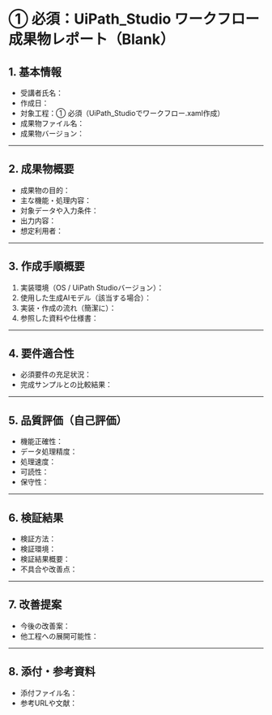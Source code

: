 # ① 必須：UiPath_Studio ワークフロー 成果物レポート（Blank）

## 1. 基本情報
- 受講者氏名：
- 作成日：
- 対象工程：① 必須（UiPath_Studioでワークフロー.xaml作成）
- 成果物ファイル名：
- 成果物バージョン：

---

## 2. 成果物概要
- 成果物の目的：
- 主な機能・処理内容：
- 対象データや入力条件：
- 出力内容：
- 想定利用者：

---

## 3. 作成手順概要
1. 実装環境（OS / UiPath Studioバージョン）：
2. 使用した生成AIモデル（該当する場合）：
3. 実装・作成の流れ（簡潔に）：
4. 参照した資料や仕様書：

---

## 4. 要件適合性
- 必須要件の充足状況：
- 完成サンプルとの比較結果：

---

## 5. 品質評価（自己評価）
- 機能正確性：
- データ処理精度：
- 処理速度：
- 可読性：
- 保守性：

---

## 6. 検証結果
- 検証方法：
- 検証環境：
- 検証結果概要：
- 不具合や改善点：

---

## 7. 改善提案
- 今後の改善案：
- 他工程への展開可能性：

---

## 8. 添付・参考資料
- 添付ファイル名：
- 参考URLや文献：
